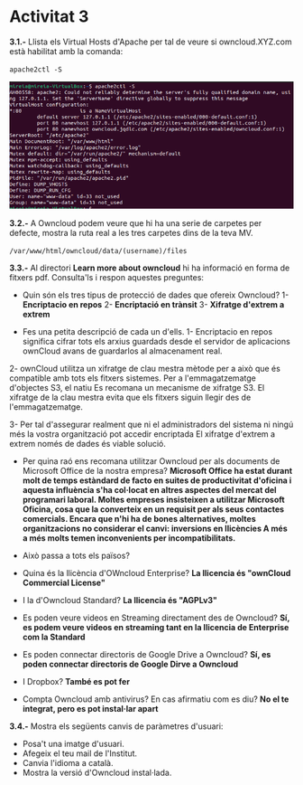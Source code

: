 # Activitat 3

**3.1.-** Llista els Virtual Hosts d'Apache per tal de veure si owncloud.XYZ.com està habilitat amb la comanda:

`apache2ctl -S`

![Captura](activitat3-1.png)

**3.2.-** A Owncloud podem veure que hi ha una serie de carpetes per defecte, mostra la ruta real a les tres carpetes dins de la teva MV.

`/var/www/html/owncloud/data/(username)/files`

**3.3.-** Al directori **Learn more about owncloud** hi ha informació en forma de fitxers pdf. Consulta'ls i respon aquestes preguntes:

* Quin són els tres tipus de protecció de dades que ofereix Owncloud?
1- **Encriptacio en repos** 
2- **Encriptació en trànsit** 
3- **Xifratge d'extrem a extrem** 

* Fes una petita descripció de cada un d'ells.
1- Encriptacio en repos significa cifrar tots els arxius
guardads desde el servidor de aplicacions ownCloud
avans de guardarlos al almacenament real.

2- ownCloud utilitza un xifratge de clau mestra
mètode per a això que és compatible amb tots els fitxers
sistemes. Per a l'emmagatzematge d'objectes S3, el natiu
Es recomana un mecanisme de xifratge S3.
El xifratge de la clau mestra evita que els fitxers siguin
llegir des de l'emmagatzematge.

3- Per tal d'assegurar realment que ni el
administradors del sistema ni ningú més
la vostra organització pot accedir encriptada
El xifratge d'extrem a extrem només de dades és viable
solució.

* Per quina raó ens recomana utilitzar Owncloud per als documents de Microsoft Office de la nostra empresa?
**Microsoft Office ha estat durant molt de temps
estàndard de facto en suites de productivitat d'oficina
i aquesta influència s'ha col·locat en altres
aspectes del mercat del programari laboral.
Moltes empreses insisteixen a utilitzar Microsoft
Oficina, cosa que la converteix en un requisit per als seus
contactes comercials. Encara que n'hi ha de bones
alternatives, moltes organitzacions no
considerar el canvi: inversions en llicències
A més a més molts temen
inconvenients per incompatibilitats.**

* Això passa a tots els països?

* Quina és la llicència d'OWncloud Enterprise?
 **La llicencia és "ownCloud Commercial License"**
* I la d'Owncloud Standard?
 **La llicencia és "AGPLv3"**
* Es poden veure videos en Streaming directament des de Owncloud?
**Sí, es podem veure videos en streaming tant en la llicencia de Enterprise com la Standard**
* Es poden connectar directoris de Google Drive a Owncloud?
**Sí, es poden connectar directoris de Google Dirve a Owncloud**
* I Dropbox?
**També es pot fer**
* Compta Owncloud amb antivirus? En cas afirmatiu com es diu?
**No el te integrat, pero es pot instal·lar apart**


**3.4.-** Mostra els següents canvis de paràmetres d'usuari:

* Posa't una imatge d'usuari.
* Afegeix el teu mail de l'Institut.
* Canvia l'idioma a català.
* Mostra la versió d'Owncloud instal·lada.
